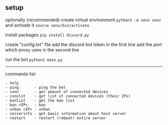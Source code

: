 setup
---
optionally (recommended) create virtual environment `python3 -m venv venv`
and activate it `source venv/bin/activate`

install packages
`pip install discord.py`

create "config.txt" file
add the discord bot token in the first line 
add the port which proxy uses in the second line

run the bot 
`python3 main.py`

---
commands list:
```
- help
- ping       - ping the bot
- conn       - get amount of connected devices
- connlst    - get list of connected devices (their IPs)
- banlist    - get the ban list
- ban <IP>   - ban
- unban <IP> - unban
- serverinfo - get basic information about host server
- restart    - restart (reboot) entire server
```